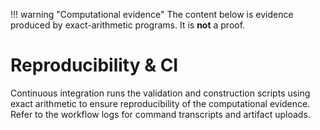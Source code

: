!!! warning "Computational evidence"
    The content below is evidence produced by exact-arithmetic programs. It is **not** a proof.

# Reproducibility & CI

Continuous integration runs the validation and construction scripts using exact arithmetic to ensure reproducibility of the computational evidence. Refer to the workflow logs for command transcripts and artifact uploads.

